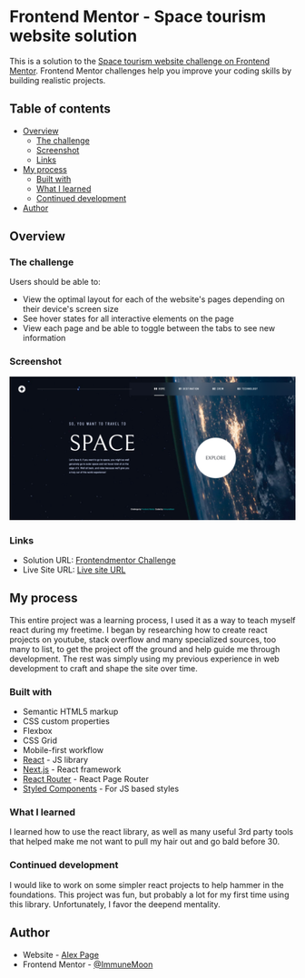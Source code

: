 # Frontend Mentor - Space tourism website solution

This is a solution to the [Space tourism website challenge on Frontend Mentor](https://www.frontendmentor.io/challenges/space-tourism-multipage-website-gRWj1URZ3). Frontend Mentor challenges help you improve your coding skills by building realistic projects.

## Table of contents

- [Overview](#overview)
  - [The challenge](#the-challenge)
  - [Screenshot](#screenshot)
  - [Links](#links)
- [My process](#my-process)
  - [Built with](#built-with)
  - [What I learned](#what-i-learned)
  - [Continued development](#continued-development)
- [Author](#author)

## Overview

### The challenge

Users should be able to:

- View the optimal layout for each of the website's pages depending on their device's screen size
- See hover states for all interactive elements on the page
- View each page and be able to toggle between the tabs to see new information

### Screenshot

![](./Screenshot.png)

### Links

- Solution URL: [Frontendmentor Challenge](https://www.frontendmentor.io/solutions/responsive-multipage-space-tourism-site-wreact-tpsOReMBvy)
- Live Site URL: [Live site URL](https://immunemoon.github.io/space-tourism-website/)

## My process

This entire project was a learning process, I used it as a way to teach myself react during my freetime. I began by researching how to create react projects on youtube, stack overflow and many specialized sources, too many to list, to get the project off the ground and help guide me through development. The rest was simply using my previous experience in web development to craft and shape the site over time.

### Built with

- Semantic HTML5 markup
- CSS custom properties
- Flexbox
- CSS Grid
- Mobile-first workflow
- [React](https://reactjs.org/) - JS library
- [Next.js](https://nextjs.org/) - React framework
- [React Router](https://reactrouter.com/en/main) - React Page Router
- [Styled Components](https://styled-components.com/) - For JS based styles

### What I learned

I learned how to use the react library, as well as many useful 3rd party tools that helped make me not want to pull my hair out and go bald before 30.

### Continued development

I would like to work on some simpler react projects to help hammer in the foundations. This project was fun, but probably a lot for my first time using this library. Unfortunately, I favor the deepend mentality.

## Author

- Website - [Alex Page](https://immunemoon.github.io/Portfolio/)
- Frontend Mentor - [@ImmuneMoon](https://www.frontendmentor.io/profile/ImmuneMoon)
